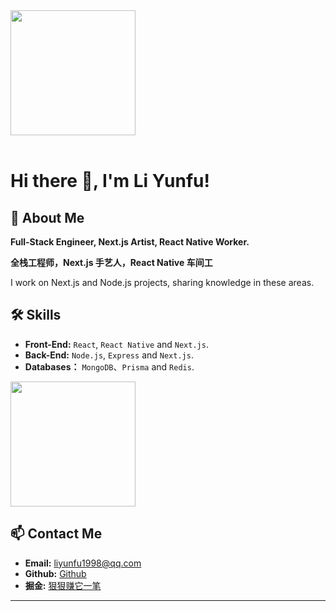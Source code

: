 <div style="overflow:hidden" class="liyunfu1998">

<a href="https://github.com/liyunfu1998/liyunfu1998" style="max-width:50%;" >
  <img height="200" align="center" src="https://github-readme-stats.vercel.app/api?username=liyunfu1998&count_private=true&theme=radical" />
</a>


</div>

<br/>

# Hi there 👋, I'm Li Yunfu!

## 🚀 About Me
**Full-Stack Engineer, Next.js Artist, React Native Worker.**

**全栈工程师，Next.js 手艺人，React Native 车间工**

I work on Next.js and Node.js projects, sharing knowledge in these areas.

## 🛠 Skills
- **Front-End:** `React`, `React Native` and `Next.js`.
- **Back-End:** `Node.js`, `Express` and `Next.js`.
- **Databases：** `MongoDB`、`Prisma` and `Redis`.

<a href="https://github.com/liyunfu1998/liyunfu1998" style="max-width:50%;" >
  <img height="200" align="center" src="https://github-readme-stats-one-mu-82.vercel.app/api/top-langs/?username=liyunfu1998&layout=compact&langs_count=8">
</a>


## 📫 Contact Me
- **Email:** [liyunfu1998@qq.com](mailto:liyunfu1998@qq.com)
- **Github:** [Github](https://github.com/liyunfu1998)  
- **掘金:** [狠狠赚它一笔](https://juejin.cn/user/2277843824292183)
---

